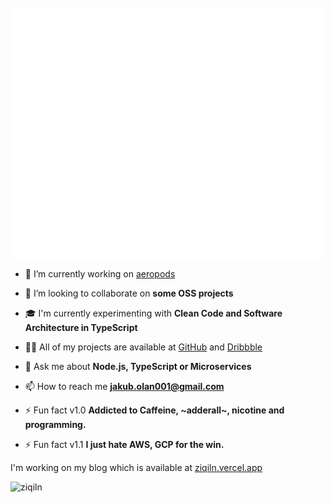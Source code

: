 <div align="center">
	<br>
	<a href="https://github.com/sindresorhus/css-in-readme-like-wat/blame/master/header.svg">
		<img src="header.svg" width="800" height="400">
	</a>
	<br>
</div>

- 🔭 I’m currently working on [aeropods](https://github.com/araclx/aeropods)

- 👯 I’m looking to collaborate on **some OSS projects**

- 🎓 I'm currently experimenting with **Clean Code and Software Architecture in TypeScript**

- 👨‍💻 All of my projects are available at [GitHub](https://github.com/ZiQiLN) and [Dribbble](https://dribbble.com/ZiQiLN)

- 💬 Ask me about **Node.js, TypeScript or Microservices**

- 📫 How to reach me **jakub.olan001@gmail.com**

- ⚡ Fun fact v1.0 **Addicted to Caffeine, ~adderall~, nicotine and programming.**

- ⚡ Fun fact v1.1 **I just hate AWS, GCP for the win.**

I'm working on my blog which is available at [ziqiln.vercel.app](https://ziqiln.vercel.app)

<p align="left"> <img src="https://komarev.com/ghpvc/?username=ziqiln" alt="ziqiln" /> </p>
